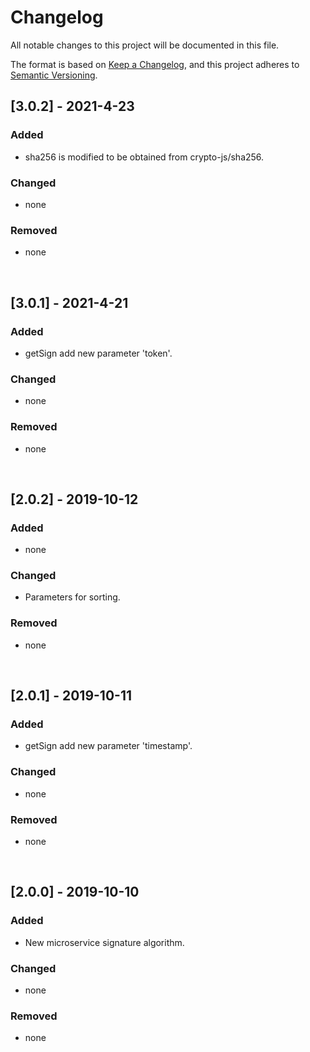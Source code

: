 # Changelog
All notable changes to this project will be documented in this file.

The format is based on [Keep a Changelog](https://keepachangelog.com/en/1.0.0/),
and this project adheres to [Semantic Versioning](https://semver.org/spec/v2.0.0.html).

## [3.0.2] - 2021-4-23

### Added

- sha256 is modified to be obtained from crypto-js/sha256.

### Changed

- none

### Removed

- none

&nbsp;

## [3.0.1] - 2021-4-21

### Added

- getSign add  new parameter 'token'.

### Changed

- none

### Removed

- none

&nbsp;


## [2.0.2] - 2019-10-12

### Added

- none

### Changed

- Parameters for sorting.

### Removed

- none

&nbsp;

## [2.0.1] - 2019-10-11

### Added

- getSign add  new parameter 'timestamp'.

### Changed

- none

### Removed

- none

&nbsp;

## [2.0.0] - 2019-10-10

### Added

- New microservice signature algorithm.

### Changed

- none

### Removed

- none

&nbsp; 

